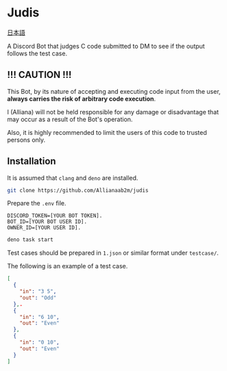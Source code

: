 # Judis

[日本語](./README_ja.md)

A Discord Bot that judges C code submitted to DM to see if the output follows the test case.

## !!! CAUTION !!!

This Bot, by its nature of accepting and executing code input from the user, **always carries the risk of arbitrary code execution**.

I (Alliana) will not be held responsible for any damage or disadvantage that may occur as a result of the Bot's operation.

Also, it is highly recommended to limit the users of this code to trusted persons only.

## Installation

It is assumed that `clang` and `deno` are installed.

```sh
git clone https://github.com/Allianaab2m/judis
```

Prepare the `.env` file.

```txt:.env
DISCORD_TOKEN=[YOUR BOT TOKEN].
BOT_ID=[YOUR BOT USER ID].
OWNER_ID=[YOUR USER ID].
```

```sh
deno task start
```

Test cases should be prepared in ``1.json`` or similar format under ``testcase/``.

The following is an example of a test case.

```json:1.json
[
  {
    "in": "3 5",
    "out": "Odd"
  },.
  {
    "in": "6 10",
    "out": "Even"
  },
  {
    "in": "0 10",
    "out": "Even"
  }
]

```
